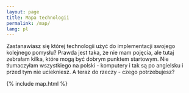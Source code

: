 ```yaml
---
layout: page
title: Mapa technologii
permalink: /map/
lang: pl
---
```


Zastanawiasz się której technologii użyć do implementacji swojego kolejnego pomysłu? Prawda jest taka, że nie mam pojęcia, ale tutaj zebrałam kilka, które mogą być dobrym punktem startowym. Nie tłumaczyłam wszystkiego na polski - komputery i tak są po angielsku i przed tym nie uciekniesz.
A teraz do rzeczy - czego potrzebujesz?

{% include map.html %}